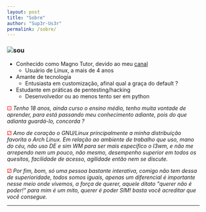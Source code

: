 ```yaml
---
layout: post
title: "Sobre"
author: "Sup3r-Us3r"
permalink: /sobre/
---
```


### ![sou](https://img.shields.io/badge/SOU-%3A-red.svg)

* Conhecido como Magno Tutor, devido ao meu [canal](https://youtube.com/MagnoTutor)
    - Usuário de Linux, a mais de 4 anos
* Amante de tecnologia
    - Entusiasta em customização, afinal qual a graça do default ?
* Estudante em práticas de pentesting/hacking
    - Desenvolvedor ou ao menos tento ser em python


<font color="#ff0000">⚀</font> _Tenho 18 anos, ainda curso o ensino médio, tenho muita vontade de aprender, para está passando meu conhecimento adiante, pois do que adianta guardá-lo, concorda ?_

<font color="#ff0000">⚁</font> _Amo de coração o GNU/Linux principalmente a minha distribuição favorita o Arch Linux. Em relação ao ambiente de trabalho que uso, mano do céu, não uso DE e sim WM para ser mais específico o I3wm, e não me arrependo nem um pouco, não mesmo, desempenho superior em todos os quesitos, facilidade de acesso, agilidade então nem se discute._

<font color="#ff0000">⚂</font> _Por fim, bom, só uma pessoa bastante interativa, comigo não tem dessa de superioridade, todos somos iguais, apenas um diferencial é importante nesse meio onde vivemos, a força de querer, aquele ditato "querer não é poder!" para mim é um mito, querer é poder SIM! basta você acreditar que você consegue._

<hr>

<div id="fb-root"></div>
<script>(function(d, s, id) {
  var js, fjs = d.getElementsByTagName(s)[0];
  if (d.getElementById(id)) return;
  js = d.createElement(s); js.id = id;
  js.src = "//connect.facebook.net/pt_BR/sdk.js#xfbml=1&version=v2.10";
  fjs.parentNode.insertBefore(js, fjs);
}(document, 'script', 'facebook-jssdk'));</script>

<div class="fb-comments" data-href="https://sup3r-us3r.github.io/sobre/" data-width="800x400" data-numposts="6"></div>
